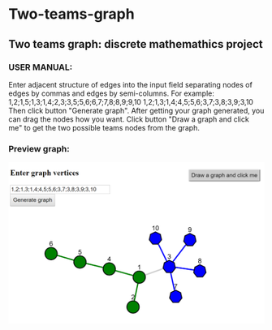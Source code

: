 # Two-teams-graph
## Two teams graph: discrete mathemathics project

### USER MANUAL:
Enter adjacent structure of edges into the input field separating nodes of edges by commas and edges by semi-columns.
For example: 
1,2;1,5;1,3;1,4;2,3;3,5;5,6;6,7;7,8;8,9;9,10
1,2;1,3;1,4;4,5;5,6;3,7;3,8;3,9;3,10
Then click button "Generate graph".
After getting your graph generated, you can drag the nodes how you want.
Click button "Draw a graph and click me" to get the two possible teams nodes from the graph.

### Preview graph:
![preview](images/preview.png)
